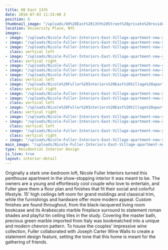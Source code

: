 ```yaml
---
title: 60 East 13th
date: 2016-07-03 11:33:00 Z
position: 6
thumbnail_image: "/uploads/60%20East%2013th%20Street%20private%20residence%20Nicole%20Fuller%20Interiors.jpg"
location: University Place, NYC
images:
- image: "/uploads/Nicole-Fuller-Interiors-East-Village-apartment-new-york-designer-kitchen-a4d77b.jpg"
- image: "/uploads/Nicole-Fuller-Interiors-East-Village-apartment-new-york-designer-master-bedroom-white.jpg"
- image: "/uploads/Nicole-Fuller-Interiors-East-Village-apartment-new-york-designer-black-monogram%20master%20bedroom%20linens1.jpg"
  class: vertical left
- image: "/uploads/Nicole-Fuller-Interiors-East-Village-apartment-new-york-designer-yellow-hallway-ochre-navy-rug-03d720.jpg"
  class: vertical right
- image: "/uploads/Nicole-Fuller-Interiors-East-Village-apartment-new-york-designer-foyer-entry-table-57a4eb.jpg"
- image: "/uploads/Nicole-Fuller-Interiors-East-Village-apartment-new-york-designer-green-marble.jpg"
- image: "/uploads/Nicole-Fuller-Interiors-East-Village-apartment-new-york-designer-green-marble-bath-shower.jpg"
  class: vertical left
- image: "/uploads/Nicole%20Fuller%20Interiors%20East%20Village%20apartment%20new%20york%20designer%20black%20bar.jpg"
  class: vertical right
- image: "/uploads/Nicole-Fuller-Interiors-East-Village-apartment-new-york-designer-open-concept-black-cabinetry.jpg"
- image: "/uploads/Nicole-Fuller-Interiors-East-Village-apartment-new-york-designer-red%20eames%20lounge%20chairs.jpg"
  class: vertical left
- image: "/uploads/Nicole%20Fuller%20Interiors%20East%20Village%20apartment%20new%20york%20designer%20black%20shelves%20cabinetry.jpg"
  class: vertical right
- image: "/uploads/Nicole-Fuller-Interiors-East-Village-apartment-new-york-designer-purple-living-room.jpg"
- image: "/uploads/Nicole-Fuller-Interiors-East-Village-apartment-new-york-designer-kids-room-cabinetry.jpg"
  class: vertical left
- image: "/uploads/Nicole-Fuller-Interiors-East-Village-apartment-new-york-designer-kids-room-navy.jpg"
  class: vertical right
- image: "/uploads/Nicole-Fuller-Interiors-East-Village-apartment-new-york-designer-wine-display-wall.jpg"
main_image: "/uploads/Nicole-Fuller-Interiors-East-Village-apartment-new-york-designer-living-room-wine-storage-black-c7c841.jpg"
type: Residential Interior Design
is_live: true
layout: interior-detail
---
```


Originally a stark one-bedroom loft, Nicole Fuller Interiors turned this penthouse apartment in the show-stopping interior it was meant to be. The owners are a young and effortlessly cool couple who love to entertain, and Fuller gave them a floor plan and finishes that fit their social and colorful lifestyle. 15’ high ceilings left room for grand moldings and classical trim, while the furnishings and hardware offer more modern appeal. Custom finishes are found throughout, from the black-lacquered living room bookcase and its Arabescato marble fireplace surround to statement roman shades and playful tin ceiling tiles in the study. Covering the master bath, precious green marble imported from Italy was bookmatched into a unique and modern chevron pattern. To house the couples’ impressive wine collection, Fuller collaborated with Joseph Carter Wine Walls to create a statement design feature, setting the tone that this home is meant for the gathering of friends.
